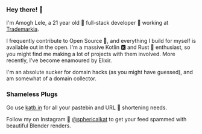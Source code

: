 ### Hey there! 👋
I'm Amogh Lele, a 21 year old 🚀 full-stack developer 🔨 working at [Trademarkia](https://trdemarkia.com).

I frequently contribute to Open Source 🌿, and everything I build for myself is available out in the open. 
I'm a massive Kotlin 🅺 and Rust 🦀 enthusiast, so you might find me making a lot of projects with them involved.
More recently, I've become enamoured by Elixir.

I'm an absolute sucker for domain hacks (as you might have guessed), and am somewhat of a domain collector.

### Shameless Plugs
Go use [katb.in](https://katb.in) for all your pastebin and URL 🔗 shortening needs.

Follow my on Instagram 🎨 [@sphericalkat](https://www.instagram.com/sphericalkat/) to get your feed spammed with beautiful Blender renders.

